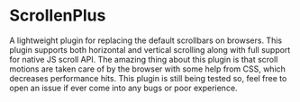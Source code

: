 # ScrollenPlus
A lightweight plugin for replacing the default scrollbars on browsers. This plugin supports both horizontal and vertical scrolling along with full support for native JS scroll API. The amazing thing about this plugin is that scroll motions are taken care of by the browser with some help from CSS, which decreases performance hits. This plugin is still being tested so, feel free to open an issue if ever come into any bugs or poor experience.
